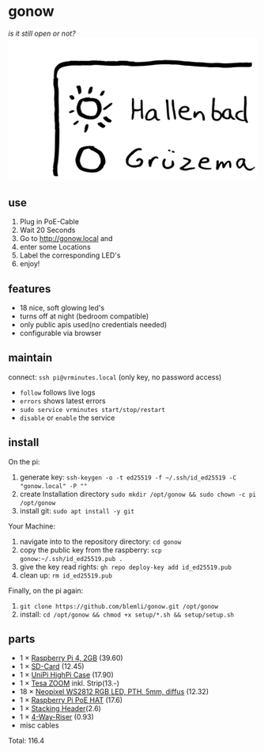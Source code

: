 # gonow
_is it still open or not?_![G0075](assets/G0075.svg)

## use
1. Plug in PoE-Cable
2. Wait 20 Seconds
3. Go to http://gonow.local and
4. enter some Locations
5. Label the corresponding LED's
6. enjoy!

## features

- 18 nice, soft glowing led's
- turns off at night (bedroom compatible)
- only public apis used(no credentials needed)
- configurable via browser

## maintain 

connect: `ssh pi@vrminutes.local`  (only key, no password access)

- `follow`  follows live logs
- `errors` shows latest errors
- `sudo service vrminutes start/stop/restart`
- `disable` or  `enable` the service

## install

On the pi:

1. generate key:  `ssh-keygen -o -t ed25519 -f ~/.ssh/id_ed25519 -C "gonow.local" -P ""` 
2. create Installation directory `sudo mkdir /opt/gonow && sudo chown -c pi /opt/gonow`
3. install git: `sudo apt install -y git`

Your Machine:

1. navigate into to the repository directory: `cd gonow`
2. copy the public key from the raspberry: `scp gonow:~/.ssh/id_ed25519.pub .`
3. give the key read rights: `gh repo deploy-key add id_ed25519.pub`
4. clean up: `rm id_ed25519.pub`

Finally, on the pi again:

1. `git clone https://github.com/blemli/gonow.git /opt/gonow`
2. install: `cd /opt/gonow && chmod +x setup/*.sh && setup/setup.sh`

## parts

- 1 ×    [Raspberry Pi 4, 2GB](https://www.digikey.ch/de/products/detail/raspberry-pi/SC0193-9/10258782) (39.60)
- 1 ×    [SD-Card](https://alltron.ch/de/product/1131343) (12.45)
- 1 ×    [UniPi HighPi Case](https://www.pi-shop.ch/highpi-gehaeuse-schwarz) (17.90)
- 1 ×    [Tesa ZOOM](https://alltron.ch/de/product/339023) inkl. Strip(13.-)
- 18 × [Neopixel WS2812 RGB LED, PTH, 5mm, diffus](https://www.digikey.ch/de/products/detail/sparkfun-electronics/COM-12986/5673799) (12.32)
- 1 ×    [Raspberry Pi PoE HAT](https://www.digikey.ch/de/products/detail/raspberry-pi/SC1022/14313703) (17.6)
- 1 ×    [Stacking Header](https://www.digikey.ch/de/products/detail/adafruit-industries-llc/1979/6238003)(2.6)
- 1 ×    [4-Way-Riser](https://www.digikey.ch/de/products/detail/samtec-inc/SSQ-102-01-G-D/1110568) (0.93)
- misc cables

Total: 116.4